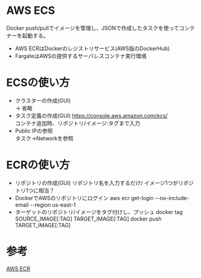 # AWS ECS
  Docker push/pullでイメージを管理し、JSONで作成したタスクを使ってコンテナーを起動する。  

* AWS ECRはDockerのレジストリサービス(AWS版のDockerHub)
* FargateはAWSの提供するサーバレスコンテナ実行環境

# ECSの使い方
* クラスターの作成(GUI)  
  → 省略  
* タスク定義の作成(GUI)
  https://console.aws.amazon.com/ecs/  
  コンテナ追加時、リポジトリ/イメージ:タグまで入力
* Public IPの参照  
  タスク→Networkを参照　 

# ECRの使い方
* リポジトリの作成(GUI)
  リポジトリ名を入力するだけ/ イメージ1つがリポジトリ1つに相当？    
* DockerでAWSのリポジトリにログイン
  aws ecr get-login --no-include-email --region us-east-1  
* ターゲットのリポジトリ/イメージをタグ付けし、プッシュ
  docker tag SOURCE_IMAGE[:TAG] TARGET_IMAGE[:TAG]
  docker push TARGET_IMAGE[:TAG]

# 参考
[AWS ECR](https://docs.aws.amazon.com/ja_jp/AmazonECS/latest/developerguide/docker-basics.html#use-ecr)